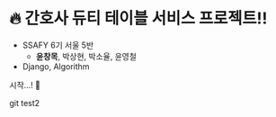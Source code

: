 # :fire: 간호사 듀티 테이블 서비스 프로젝트!!

*   SSAFY 6기 서울 5반
    *   **윤창목**, 박상현, 박소율, 윤영철
*   Django, Algorithm



시작...! :car:

git test2
